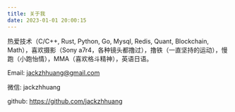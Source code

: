 ```yaml
---
title: 关于我
date: 2023-01-01 20:00:15
---
```


热爱技术（C/C++, Rust, Python, Go, Mysql, Redis, Quant, Blockchain, Math），喜欢摄影（Sony a7r4，各种镜头都撸过），撸铁（一直坚持的运动），慢跑（小跑怡情），MMA（喜欢格斗精神），英语日语。

Email: jackzhhuang@gmail.com

微信: jackzhhuang

github: https://github.com/jackzhhuang

